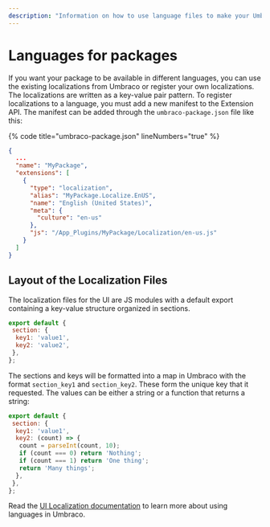 ```yaml
---
description: "Information on how to use language files to make your Umbraco package UI support multiple languages"
---
```


# Languages for packages

If you want your package to be available in different languages, you can use the existing localizations from Umbraco or register your own localizations. The localizations are written as a key-value pair pattern.
To register localizations to a language, you must add a new manifest to the Extension API. The manifest can be added through the `umbraco-package.json` file like this:

{% code title="umbraco-package.json" lineNumbers="true" %}

```json
{
  ...
  "name": "MyPackage",
  "extensions": [
    {
      "type": "localization",
      "alias": "MyPackage.Localize.EnUS",
      "name": "English (United States)",
      "meta": {
        "culture": "en-us"
      },
      "js": "/App_Plugins/MyPackage/Localization/en-us.js"
    }
  ]
}
```


## Layout of the Localization Files

The localization files for the UI are JS modules with a default export containing a key-value structure organized in sections.
```Javascript
export default {
 section: {
  key1: 'value1',
  key2: 'value2',
 },
};
```

The sections and keys will be formatted into a map in Umbraco with the format `section_key1` and `section_key2`. These form the unique key that it requested.
The values can be either a string or a function that returns a string:

```Javascript
export default {
 section: {
  key1: 'value1',
  key2: (count) => {
   count = parseInt(count, 10);
   if (count === 0) return 'Nothing';
   if (count === 1) return 'One thing';
   return 'Many things';
  },
 },
}; 
```
Read the [UI Localization documentation](../language-files/ui-localization.md) to learn more about using languages in Umbraco.
